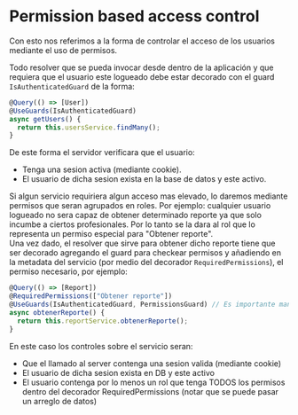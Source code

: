# Permission based access control

Con esto nos referimos a la forma de controlar el acceso de los usuarios mediante el uso de permisos.

Todo resolver que se pueda invocar desde dentro de la aplicación y que requiera que el usuario este logueado debe estar decorado con el guard `IsAuthenticatedGuard` de la forma:

```typescript
@Query(() => [User])
@UseGuards(IsAuthenticatedGuard)
async getUsers() {
  return this.usersService.findMany();
}
```

De este forma el servidor verificara que el usuario:

- Tenga una sesion activa (mediante cookie).
- El usuario de dicha sesion exista en la base de datos y este activo.

Si algun servicio requiriera algun acceso mas elevado, lo daremos mediante permisos que seran agrupados en roles. Por ejemplo: cualquier usuario logueado no sera capaz de obtener determinado reporte ya que solo incumbe a ciertos profesionales. Por lo tanto se la dara al rol que lo representa un permiso especial para "Obtener reporte".<br/>
Una vez dado, el resolver que sirve para obtener dicho reporte tiene que ser decorado agregando el guard para checkear permisos y añadiendo en la metadata del servicio (por medio del decorador `RequiredPermissions`), el permiso necesario, por ejemplo:

```typescript
@Query(() => [Report])
@RequiredPermissions(["Obtener reporte"])
@UseGuards(IsAuthenticatedGuard, PermissionsGuard) // Es importante mantener el orden de los guards
async obtenerReporte() {
  return this.reportService.obtenerReporte();
}
```

En este caso los controles sobre el servicio seran:

- Que el llamado al server contenga una sesion valida (mediante cookie)
- El usuario de dicha sesion exista en DB y este activo
- El usuario contenga por lo menos un rol que tenga TODOS los permisos dentro del decorador RequiredPermissions (notar que se puede pasar un arreglo de datos)
